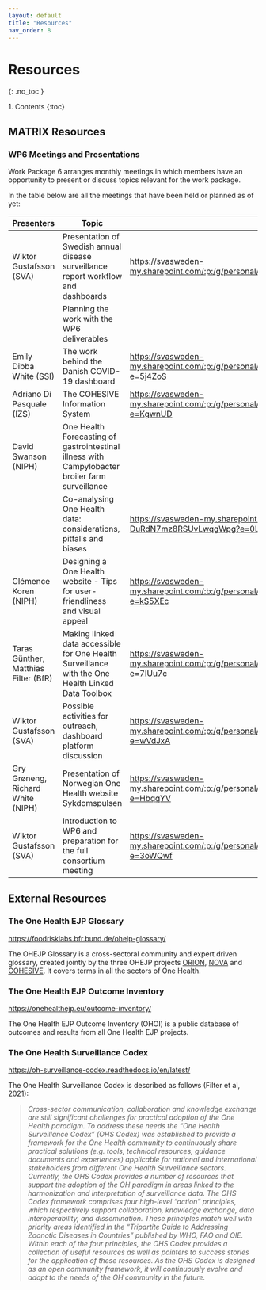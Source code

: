 ```yaml
---
layout: default
title: "Resources"
nav_order: 8
---
```


# Resources
{: .no_toc }

<p>
1. Contents
{:toc}
</p>

## MATRIX Resources

### WP6 Meetings and Presentations
Work Package 6 arranges monthly meetings in which members have an opportunity to present or discuss topics relevant for the work package.

In the table below are all the meetings that have been held or planned as of yet:

| Presenters                           | Topic                                                                                             | Resource links                                                                                                                       |
| ------------------------------------ | ------------------------------------------------------------------------------------------------- | ------------------------------------------------------------------------------------------------------------------------------------ |
| Wiktor Gustafsson (SVA)              | Presentation of Swedish annual disease surveillance report workflow and dashboards                | https://svasweden-my.sharepoint.com/:p:/g/personal/fernanda\_dorea\_sva\_se/ETP3byvt4lJLplUYN\_eVRHcBrbXwFoSlqeKYjAcciZ5STw          |
|                                      | Planning the work with the WP6 deliverables                                                       |                                                                                                                                      |
| Emily Dibba White (SSI)              | The work behind the Danish COVID-19 dashboard                                                     | https://svasweden-my.sharepoint.com/:p:/g/personal/fernanda\_dorea\_sva\_se/EWuYKUWnJX9KrQ\_uEcPLeI8BpiwLd9OcMySIFb11-UpCqA?e=5j4ZoS |
| Adriano Di Pasquale (IZS)            | The COHESIVE Information System                                                                   | https://svasweden-my.sharepoint.com/:p:/g/personal/fernanda\_dorea\_sva\_se/EQO3yX1dzYFIlnI9jvHe4ccBKwniT8WCicyjw8DiLbqDxw?e=KgwnUD  |
| David Swanson (NIPH)                 | One Health Forecasting of gastrointestinal illness with Campylobacter broiler farm surveillance   |                                                                                                                                      |
|                                      | Co-analysing One Health data: considerations, pitfalls and biases                                 | https://svasweden-my.sharepoint.com/:w:/g/personal/fernanda\_dorea\_sva\_se/EWhijTSAH09Au\_SvdwHxTEIBJ-DuRdN7mz8RSUvLwqgWpg?e=0LV9ro |
| Clémence Koren (NIPH)                | Designing a One Health website - Tips for user-friendliness and visual appeal                     | https://svasweden-my.sharepoint.com/:b:/g/personal/fernanda\_dorea\_sva\_se/EbuNWg5Xul9IuJuHtbzglckBnWzNpj6XVYf6nWV8jIFtmg?e=kS5XEc  |
| Taras Günther, Matthias Filter (BfR) | Making linked data accessible for One Health Surveillance with the One Health Linked Data Toolbox | https://svasweden-my.sharepoint.com/:p:/g/personal/fernanda\_dorea\_sva\_se/EQnWsnYRrZdMgBCO7he5\_swB78zmQ8MoaAPgRFJLWPT8nA?e=7IUu7c |
| Wiktor Gustafsson (SVA)              | Possible activities for outreach, dashboard platform discussion                                   | https://svasweden-my.sharepoint.com/:p:/g/personal/fernanda\_dorea\_sva\_se/EU1LpCaUrABKq0aXL1iiwIsBMrGw683SMjes5JtEeDtObw?e=wVdJxA  |
| Gry Grøneng, Richard White (NIPH)    | Presentation of Norwegian One Health website Sykdomspulsen                                        | https://svasweden-my.sharepoint.com/:p:/g/personal/fernanda\_dorea\_sva\_se/ETlvLH3TTk5OqAZk8PQA5L4BA2Gobr12fvXiv9Sk0CyxQQ?e=HbqqYV  |
| Wiktor Gustafsson (SVA)              | Introduction to WP6 and preparation for the full consortium meeting                               | https://svasweden-my.sharepoint.com/:p:/g/personal/fernanda\_dorea\_sva\_se/ESSeT5PQCqtIh7mLcE4uCKQBmA0u1JFkD\_JkSfF1Xa0CSA?e=3oWQwf |

## External Resources

### The One Health EJP Glossary
https://foodrisklabs.bfr.bund.de/ohejp-glossary/

The OHEJP Glossary is a cross-sectoral community and expert driven glossary, created jointly by the three OHEJP projects [ORION](https://onehealthejp.eu/jip-orion/), [NOVA](https://onehealthejp.eu/jrp-nova/) and [COHESIVE](https://onehealthejp.eu/jip-cohesive/). It covers terms in all the sectors of One Health.

### The One Health EJP Outcome Inventory
https://onehealthejp.eu/outcome-inventory/

The One Health EJP Outcome Inventory (OHOI) is a public database of outcomes and results from all One Health EJP projects.

### The One Health Surveillance Codex
https://oh-surveillance-codex.readthedocs.io/en/latest/

The One Health Surveillance Codex is described as follows (Filter et al, [2021](https://www.sciencedirect.com/science/article/pii/S2352771421000239)):

>*Cross-sector communication, collaboration and knowledge exchange are still significant challenges for practical adoption of the One Health paradigm. To address these needs the “One Health Surveillance Codex” (OHS Codex) was established to provide a framework for the One Health community to continuously share practical solutions (e.g. tools, technical resources, guidance documents and experiences) applicable for national and international stakeholders from different One Health Surveillance sectors. Currently, the OHS Codex provides a number of resources that support the adoption of the OH paradigm in areas linked to the harmonization and interpretation of surveillance data. The OHS Codex framework comprises four high-level “action” principles, which respectively support collaboration, knowledge exchange, data interoperability, and dissemination. These principles match well with priority areas identified in the “Tripartite Guide to Addressing Zoonotic Diseases in Countries” published by WHO, FAO and OIE. Within each of the four principles, the OHS Codex provides a collection of useful resources as well as pointers to success stories for the application of these resources. As the OHS Codex is designed as an open community framework, it will continuously evolve and adapt to the needs of the OH community in the future.*
